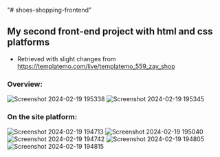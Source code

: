 "# shoes-shopping-frontend" 
## My second front-end project with html and css platforms
- Retrieved with slight changes from https://templatemo.com/live/templatemo_559_zay_shop
### Overview:
![Screenshot 2024-02-19 195338](https://github.com/ariajafari369/shoes-shopping-frontend/assets/157210303/7d4d2b1e-9628-4b78-a4b4-b97f8257643f)
![Screenshot 2024-02-19 195345](https://github.com/ariajafari369/shoes-shopping-frontend/assets/157210303/d5399fe7-ccdd-467e-8e9e-f3e2d53425b9)
### On the site platform:
![Screenshot 2024-02-19 194713](https://github.com/ariajafari369/shoes-shopping-frontend/assets/157210303/a83dc456-5d04-4e21-baeb-0529b2d3f251)
![Screenshot 2024-02-19 195040](https://github.com/ariajafari369/shoes-shopping-frontend/assets/157210303/0b87b973-de85-4101-9368-0ef753ab46e1)
![Screenshot 2024-02-19 194742](https://github.com/ariajafari369/shoes-shopping-frontend/assets/157210303/72cc726a-8fe7-41ac-8276-da769136a0ff)
![Screenshot 2024-02-19 194805](https://github.com/ariajafari369/shoes-shopping-frontend/assets/157210303/2bec8ea3-cc98-44d9-94d2-ead50086eb3e)
![Screenshot 2024-02-19 194815](https://github.com/ariajafari369/shoes-shopping-frontend/assets/157210303/09baaded-b444-4077-a140-4a892516ac05)
